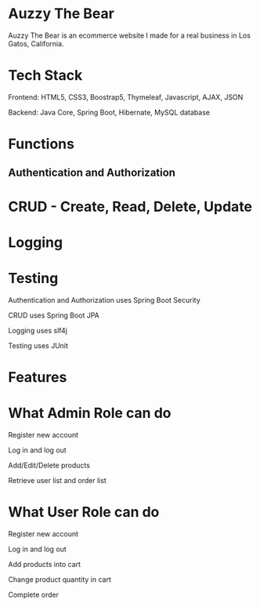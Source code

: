 # Auzzy The Bear

Auzzy The Bear is an ecommerce website I made for a real business in Los Gatos, California. 


# Tech Stack

Frontend: HTML5, CSS3, Boostrap5, Thymeleaf, Javascript, AJAX, JSON

Backend: Java Core, Spring Boot, Hibernate, MySQL database

# Functions

## Authentication and Authorization 

# CRUD - Create, Read, Delete, Update

# Logging

# Testing 

Authentication and Authorization uses Spring Boot Security

CRUD uses Spring Boot JPA

Logging uses slf4j

Testing uses JUnit

# Features

# What Admin Role can do

Register new account

Log in and log out

Add/Edit/Delete products

Retrieve user list and order list


# What User Role can do

Register new account

Log in and log out

Add products into cart

Change product quantity in cart

Complete order
